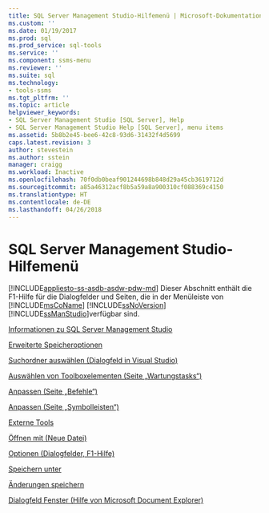 ```yaml
---
title: SQL Server Management Studio-Hilfemenü | Microsoft-Dokumentation
ms.custom: ''
ms.date: 01/19/2017
ms.prod: sql
ms.prod_service: sql-tools
ms.service: ''
ms.component: ssms-menu
ms.reviewer: ''
ms.suite: sql
ms.technology:
- tools-ssms
ms.tgt_pltfrm: ''
ms.topic: article
helpviewer_keywords:
- SQL Server Management Studio [SQL Server], Help
- SQL Server Management Studio Help [SQL Server], menu items
ms.assetid: 5b8b2e45-bee6-42c8-93d6-31432f4d5699
caps.latest.revision: 3
author: stevestein
ms.author: sstein
manager: craigg
ms.workload: Inactive
ms.openlocfilehash: 70f0db0beaf901244698b848d29a45cb3619712d
ms.sourcegitcommit: a85a46312acf8b5a59a8a900310cf088369c4150
ms.translationtype: HT
ms.contentlocale: de-DE
ms.lasthandoff: 04/26/2018
---
```

# <a name="sql-server-management-studio-menu-help"></a>SQL Server Management Studio-Hilfemenü
[!INCLUDE[appliesto-ss-asdb-asdw-pdw-md](../../includes/appliesto-ss-asdb-asdw-pdw-md.md)]
Dieser Abschnitt enthält die F1-Hilfe für die Dialogfelder und Seiten, die in der Menüleiste von [!INCLUDE[msCoName](../../includes/msconame_md.md)] [!INCLUDE[ssNoVersion](../../includes/ssnoversion_md.md)] [!INCLUDE[ssManStudio](../../includes/ssmanstudio_md.md)]verfügbar sind.  
  
[Informationen zu SQL Server Management Studio](../../ssms/menu-help/about-sql-server-management-studio.md)  
  
[Erweiterte Speicheroptionen](../../ssms/menu-help/advanced-save-options.md)  
  
[Suchordner auswählen &#40;Dialogfeld in Visual Studio&#41;](../../ssms/menu-help/choose-search-folders-dialog-box-visual-studio.md)  
  
[Auswählen von Toolboxelementen &#40;Seite „Wartungstasks“&#41;](../../ssms/menu-help/choose-toolbox-items-maintenance-tasks-page.md)  
  
[Anpassen &#40;Seite „Befehle“&#41;](../../ssms/menu-help/customize-commands-page.md)  
  
[Anpassen &#40;Seite „Symbolleisten“&#41;](../../ssms/menu-help/customize-toolbars-page.md)  
  
[Externe Tools](../../ssms/menu-help/external-tools.md)  
  
[Öffnen mit &#40;Neue Datei&#41;](../../ssms/menu-help/open-with-new-file.md)  
  
[Optionen (Dialogfelder, F1-Hilfe)](../../ssms/menu-help/options-dialog-boxes-f1-help.md)  
  
[Speichern unter](../../ssms/menu-help/save-as.md)  
  
[Änderungen speichern](../../ssms/menu-help/save-changes.md)  
  
[Dialogfeld Fenster &#40;Hilfe von Microsoft Document Explorer&#41;](../../ssms/menu-help/windows-dialog-box-microsoft-document-explorer-help.md)  
  
